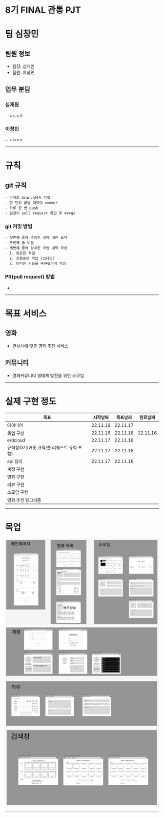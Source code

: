 # 8기 FINAL 관통 PJT
# 팀 심창민
  ## 팀원 정보
   - 팀장: 심재원
   - 팀원: 이창민
  ## 업무 분담
  ### 심재원
    - ㅁㄴㅇㄹ
  ### 이창민
    - ㄴㅁㅇㄹ
---
# 규칙
  ## git 규칙
    - 각자의 branch에서 작업
    - 한 단위 끝날 때마다 commit
    - 하루 한 번 push
    - 팀장이 pull request 확인 후 merge
  ### git 커밋 방법
    - 첫번째 줄에 수정한 것에 대한 요약
    - 두번째 줄 비움
    - 세번째 줄에 상세한 작업 내역 작성
      1. 완료한 작업
      2. 진행중인 작업 (있다면)
      3. 어떠한 기능을 구현했는지 작성
  ### PR(pull request) 방법
  - 
---
# 목표 서비스
  ## 영화
  - 관심사에 맞춘 영화 추천 서비스
  ## 커뮤니티
  - 영화커뮤니티 생태계 발전을 위한 소모임
---
# 실제 구현 정도
  | 목표 |시작날짜|목표날짜|완료날짜|
  |-----|-------|------|--------|
  아이디어|22.11.16|22.11.17|
  목업 구성|22.11.16|22.11.18|22.11.16
  erdcloud|22.11.17|22.11.18|
  규칙정하기(커밋 규칙/풀 리퀘스트 규칙 포함)|22.11.17|22.11.18|
  api 정리|22.11.17|22.11.18|
  계정 구현|||
  영화 구현|||
  리뷰 구현|||
  소모임 구현|||
  영화 추천 알고리즘|||
---
# 목업
<img src="./readmeStatic/피그마1.png">  
<img src="./readmeStatic/피그마2.png">  
<img src="./readmeStatic/피그마3.png">  

---

